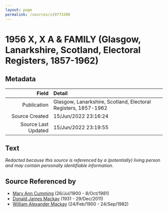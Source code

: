 ```yaml
---
layout: page
permalink: /sources/s19773398
---
```


# 1956 X, X A & FAMILY (Glasgow, Lanarkshire, Scotland, Electoral Registers, 1857-1962)

## Metadata
Field | Detail
---:|:---
Publication | Glasgow, Lanarkshire, Scotland, Electoral Registers, 1857-1962
Source Created | 15/Jun/2022 23:16:24
Source Last Updated | 15/Jun/2022 23:19:55

## Text

_Redacted because this source is referenced by a (potentially) living person and may contain personally identifiable information._

## Source Referenced by

* [Mary Ann Cumming](../people/@48241984@-mary-ann-cumming-b1900-7-26-d1981-10-8.md) (26/Jul/1900 - 8/Oct/1981)
* [Donald James Mackay](../people/@43065376@-donald-james-mackay-b1931-d2011-12-29.md) (1931 - 29/Dec/2011)
* [William Alexander Mackay](../people/@9383584@-william-alexander-mackay-b1900-2-24-d1982-9-24.md) (24/Feb/1900 - 24/Sep/1982)
